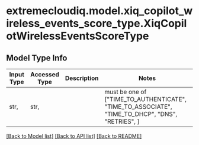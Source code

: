 # extremecloudiq.model.xiq_copilot_wireless_events_score_type.XiqCopilotWirelessEventsScoreType

## Model Type Info
Input Type | Accessed Type | Description | Notes
------------ | ------------- | ------------- | -------------
str,  | str,  |  | must be one of ["TIME_TO_AUTHENTICATE", "TIME_TO_ASSOCIATE", "TIME_TO_DHCP", "DNS", "RETRIES", ] 

[[Back to Model list]](../../README.md#documentation-for-models) [[Back to API list]](../../README.md#documentation-for-api-endpoints) [[Back to README]](../../README.md)

